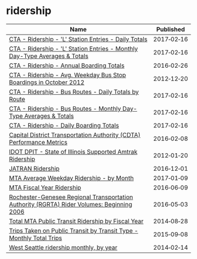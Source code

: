 # ridership

Name | Published
---- | ---------
[CTA - Ridership - 'L' Station Entries - Daily Totals](../datasets/5neh-572f.md) | 2017&#x2011;02&#x2011;16
[CTA - Ridership - 'L' Station Entries - Monthly Day-Type Averages & Totals](../datasets/t2rn-p8d7.md) | 2017&#x2011;02&#x2011;16
[CTA - Ridership - Annual Boarding Totals](../datasets/w8km-9pzd.md) | 2016&#x2011;02&#x2011;26
[CTA - Ridership - Avg. Weekday Bus Stop Boardings in October 2012](../datasets/mq3i-nnqe.md) | 2012&#x2011;12&#x2011;20
[CTA - Ridership - Bus Routes - Daily Totals by Route](../datasets/jyb9-n7fm.md) | 2017&#x2011;02&#x2011;16
[CTA - Ridership - Bus Routes - Monthly Day-Type Averages & Totals](../datasets/bynn-gwxy.md) | 2017&#x2011;02&#x2011;16
[CTA - Ridership - Daily Boarding Totals](../datasets/6iiy-9s97.md) | 2017&#x2011;02&#x2011;16
[Capital District Transportation Authority (CDTA) Performance Metrics](../datasets/q7iu-6j5f.md) | 2016&#x2011;02&#x2011;08
[IDOT DPIT - State of Illinois Supported Amtrak Ridership](../datasets/nqg7-qj9m.md) | 2012&#x2011;01&#x2011;20
[JATRAN Ridership](../datasets/7aht-3yba.md) | 2016&#x2011;12&#x2011;01
[MTA Average Weekday Ridership - by Month](../datasets/ub96-xxqw.md) | 2017&#x2011;01&#x2011;09
[MTA Fiscal Year Ridership](../datasets/57zf-pd4t.md) | 2016&#x2011;06&#x2011;09
[Rochester-Genesee Regional Transportation Authority (RGRTA) Rider Volumes: Beginning 2006](../datasets/tyap-tf2m.md) | 2016&#x2011;05&#x2011;03
[Total MTA Public Transit Ridership by Fiscal Year](../datasets/xmdp-9ku6.md) | 2014&#x2011;08&#x2011;28
[Trips Taken on Public Transit by Transit Type - Monthly Total Trips](../datasets/5ymg-2p8u.md) | 2015&#x2011;09&#x2011;08
[West Seattle ridership monthly, by year](../datasets/fchw-7nhb.md) | 2014&#x2011;02&#x2011;14


